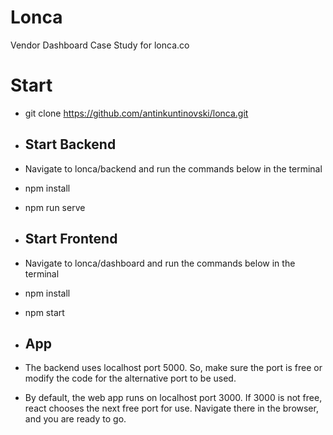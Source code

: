 # Lonca
 Vendor Dashboard Case Study for lonca.co

# Start
- git clone https://github.com/antinkuntinovski/lonca.git
  
- ## Start Backend
- Navigate to lonca/backend and run the commands below in the terminal
- npm install
- npm run serve

- ## Start Frontend
- Navigate to lonca/dashboard and run the commands below in the terminal
- npm install
- npm start

- ## App
- The backend uses localhost port 5000. So, make sure the port is free or modify the code for the alternative port to be used.
- By default, the web app runs on localhost port 3000. If 3000 is not free, react chooses the next free port for use. Navigate there in the browser, and you are ready to go.
